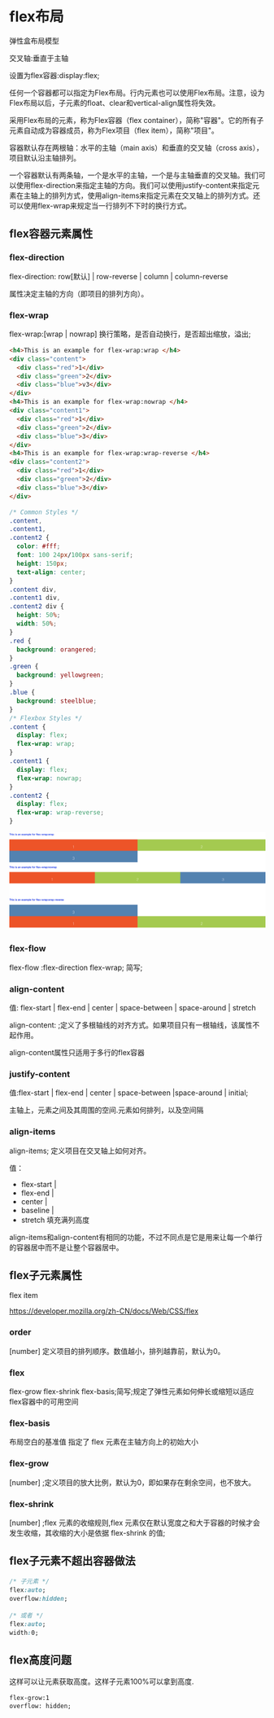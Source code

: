 # flex布局

弹性盒布局模型

交叉轴:垂直于主轴  

设置为flex容器:display:flex;  

任何一个容器都可以指定为Flex布局。行内元素也可以使用Flex布局。注意，设为Flex布局以后，子元素的float、clear和vertical-align属性将失效。

采用Flex布局的元素，称为Flex容器（flex container），简称"容器"。它的所有子元素自动成为容器成员，称为Flex项目（flex item），简称"项目"。

容器默认存在两根轴：水平的主轴（main axis）和垂直的交叉轴（cross axis），项目默认沿主轴排列。

一个容器默认有两条轴，一个是水平的主轴，一个是与主轴垂直的交叉轴。我们可以使用flex-direction来指定主轴的方向。我们可以使用justify-content来指定元素在主轴上的排列方式，使用align-items来指定元素在交叉轴上的排列方式。还可以使用flex-wrap来规定当一行排列不下时的换行方式。

## flex容器元素属性

### flex-direction

flex-direction: row[默认] | row-reverse | column | column-reverse

属性决定主轴的方向（即项目的排列方向）。

### flex-wrap

flex-wrap:[wrap | nowrap] 换行策略，是否自动换行，是否超出缩放，溢出;

```html
<h4>This is an example for flex-wrap:wrap </h4>
<div class="content">
  <div class="red">1</div>
  <div class="green">2</div>
  <div class="blue">v3</div>
</div>
<h4>This is an example for flex-wrap:nowrap </h4>
<div class="content1">
  <div class="red">1</div>
  <div class="green">2</div>
  <div class="blue">3</div>
</div>
<h4>This is an example for flex-wrap:wrap-reverse </h4>
<div class="content2">
  <div class="red">1</div>
  <div class="green">2</div>
  <div class="blue">3</div>
</div>
```

```css
/* Common Styles */
.content,
.content1,
.content2 {
  color: #fff;
  font: 100 24px/100px sans-serif;
  height: 150px;
  text-align: center;
}
.content div,
.content1 div,
.content2 div {
  height: 50%;
  width: 50%;
}
.red {
  background: orangered;
}
.green {
  background: yellowgreen;
}
.blue {
  background: steelblue;
}
/* Flexbox Styles */
.content {
  display: flex;
  flex-wrap: wrap;
}
.content1 {
  display: flex;
  flex-wrap: nowrap;
}
.content2 {
  display: flex;
  flex-wrap: wrap-reverse;
}
```

![wrap_demo](./flex_wrap.jpeg)

### flex-flow

flex-flow :flex-direction flex-wrap; 简写;  

### align-content

值: flex-start | flex-end | center | space-between | space-around | stretch

align-content: ;定义了多根轴线的对齐方式。如果项目只有一根轴线，该属性不起作用。  

align-content属性只适用于多行的flex容器

### justify-content

值:flex-start | flex-end | center | space-between |space-around | initial;

主轴上，元素之间及其周围的空间.元素如何排列，以及空间隔  

### align-items

align-items; 定义项目在交叉轴上如何对齐。  

值：

- flex-start |
- flex-end |
- center |
- baseline |
- stretch 填充满列高度

align-items和align-content有相同的功能，不过不同点是它是用来让每一个单行的容器居中而不是让整个容器居中。

## flex子元素属性

flex item  

<https://developer.mozilla.org/zh-CN/docs/Web/CSS/flex>

### order

[number] 定义项目的排列顺序。数值越小，排列越靠前，默认为0。

### flex

flex-grow flex-shrink flex-basis;简写;规定了弹性元素如何伸长或缩短以适应flex容器中的可用空间

### flex-basis  

布局空白的基准值  指定了 flex 元素在主轴方向上的初始大小

### flex-grow

[number] ;定义项目的放大比例，默认为0，即如果存在剩余空间，也不放大。

### flex-shrink

[number] ;flex 元素的收缩规则,flex 元素仅在默认宽度之和大于容器的时候才会发生收缩，其收缩的大小是依据 flex-shrink 的值;

## flex子元素不超出容器做法

```css
/* 子元素 */
flex:auto;
overflow:hidden;

/* 或者 */
flex:auto;
width:0;
```

## flex高度问题

这样可以让元素获取高度。这样子元素100%可以拿到高度.

```
flex-grow:1
overflow: hidden;
```
